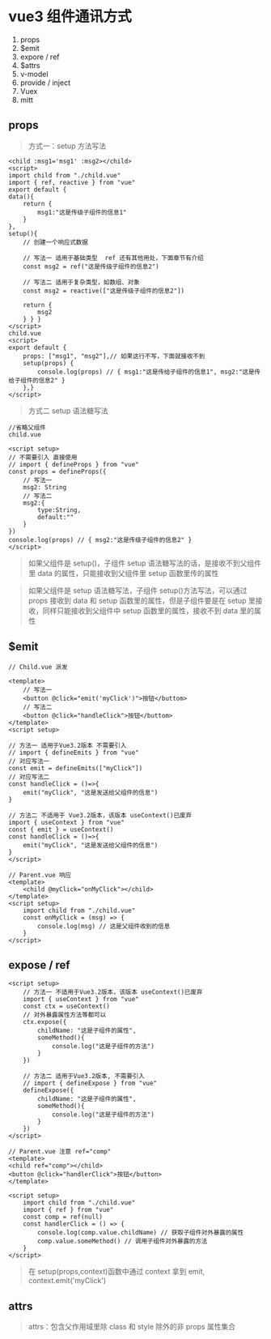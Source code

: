 # vue3 组件通讯方式

1. props
2. $emit
3. expore / ref
4. $attrs
5. v-model
6. provide / inject
7. Vuex
8. mitt

## props

> 方式一：setup 方法写法

    <child :msg1='msg1' :msg2></child>
    <script>
    import child from "./child.vue"
    import { ref, reactive } from "vue"
    export default {
    data(){
        return {
            msg1:"这是传级子组件的信息1"
        }
    },
    setup(){
        // 创建一个响应式数据

        // 写法一 适用于基础类型  ref 还有其他用处，下面章节有介绍
        const msg2 = ref("这是传级子组件的信息2")

        // 写法二 适用于复杂类型，如数组、对象
        const msg2 = reactive(["这是传级子组件的信息2"])

        return {
            msg2
        } } }
    </script>
    child.vue
    <script>
    export default {
        props: ["msg1", "msg2"],// 如果这行不写，下面就接收不到
        setup(props) {
            console.log(props) // { msg1:"这是传给子组件的信息1", msg2:"这是传给子组件的信息2" }
        },}
    </script>

> 方式二 setup 语法糖写法

    //省略父组件
    child.vue

    <script setup>
    // 不需要引入 直接使用
    // import { defineProps } from "vue"
    const props = defineProps({
        // 写法一
        msg2: String
        // 写法二
        msg2:{
            type:String,
            default:""
        }
    })
    console.log(props) // { msg2:"这是传级子组件的信息2" }
    </script>

> 如果父组件是 setup()，子组件 setup 语法糖写法的话，是接收不到父组件里 data 的属性，只能接收到父组件里 setup 函数里传的属性

> 如果父组件是 setup 语法糖写法，子组件 setup()方法写法，可以通过 props 接收到 data 和 setup 函数里的属性，但是子组件要是在 setup 里接收，同样只能接收到父组件中 setup 函数里的属性，接收不到 data 里的属性

## $emit

    // Child.vue 派发

    <template>
        // 写法一
        <button @click="emit('myClick')">按钮</buttom>
        // 写法二
        <button @click="handleClick">按钮</buttom>
    </template>
    <script setup>

    // 方法一 适用于Vue3.2版本 不需要引入
    // import { defineEmits } from "vue"
    // 对应写法一
    const emit = defineEmits(["myClick"])
    // 对应写法二
    const handleClick = ()=>{
        emit("myClick", "这是发送给父组件的信息")
    }

    // 方法二 不适用于 Vue3.2版本，该版本 useContext()已废弃
    import { useContext } from "vue"
    const { emit } = useContext()
    const handleClick = ()=>{
        emit("myClick", "这是发送给父组件的信息")
    }
    </script>

    // Parent.vue 响应
    <template>
        <child @myClick="onMyClick"></child>
    </template>
    <script setup>
        import child from "./child.vue"
        const onMyClick = (msg) => {
            console.log(msg) // 这是父组件收到的信息
        }
    </script>

## expose / ref

    <script setup>
        // 方法一 不适用于Vue3.2版本，该版本 useContext()已废弃
        import { useContext } from "vue"
        const ctx = useContext()
        // 对外暴露属性方法等都可以
        ctx.expose({
            childName: "这是子组件的属性",
            someMethod(){
                console.log("这是子组件的方法")
            }
        })

        // 方法二 适用于Vue3.2版本, 不需要引入
        // import { defineExpose } from "vue"
        defineExpose({
            childName: "这是子组件的属性",
            someMethod(){
                console.log("这是子组件的方法")
            }
        })
    </script>

    // Parent.vue 注意 ref="comp"
    <template>
    <child ref="comp"></child>
    <button @click="handlerClick">按钮</button>
    </template>

    <script setup>
        import child from "./child.vue"
        import { ref } from "vue"
        const comp = ref(null)
        const handlerClick = () => {
            console.log(comp.value.childName) // 获取子组件对外暴露的属性
            comp.value.someMethod() // 调用子组件对外暴露的方法
        }
    </script>

> 在 setup(props,context)函数中通过 context 拿到 emit, context.emit('myClick')

## attrs

> attrs：包含父作用域里除 class 和 style 除外的非 props 属性集合
